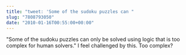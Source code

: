 ```yaml
---
title: "tweet: 'Some of the sudoku puzzles can "
slug: "7808793050"
date: "2010-01-16T00:55:00+00:00"
---
```

"Some of the sudoku puzzles can only be solved using logic that is too complex for human solvers." I feel challenged by this. Too complex?